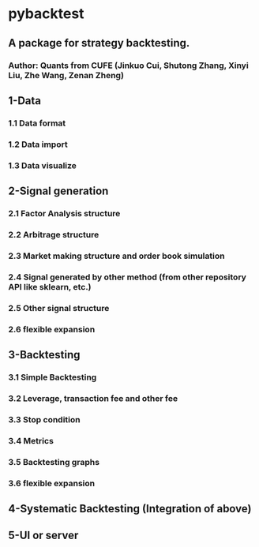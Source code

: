 # pybacktest

## A package for strategy backtesting.

### Author: Quants from CUFE (Jinkuo Cui, Shutong Zhang, Xinyi Liu, Zhe Wang, Zenan Zheng)

## 1-Data

### 1.1 Data format

### 1.2 Data import

### 1.3 Data visualize

## 2-Signal generation

### 2.1 Factor Analysis structure

### 2.2 Arbitrage structure

### 2.3 Market making structure and order book simulation

### 2.4 Signal generated by other method (from other repository API like sklearn, etc.)

### 2.5 Other signal structure

### 2.6 flexible expansion

## 3-Backtesting

### 3.1 Simple Backtesting

### 3.2 Leverage, transaction fee and other fee

### 3.3 Stop condition

### 3.4 Metrics

### 3.5 Backtesting graphs

### 3.6 flexible expansion

## 4-Systematic Backtesting (Integration of above)

## 5-UI or server

